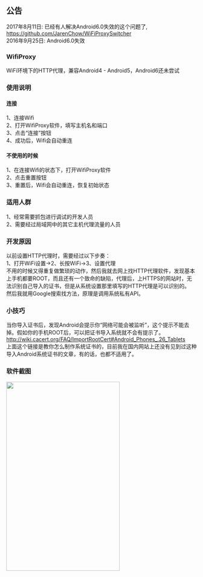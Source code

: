 ## 公告
2017年8月11日: 已经有人解决Android6.0失效的这个问题了, https://github.com/JarenChow/WiFiProxySwitcher<br>
2016年9月25日: Android6.0失效

### WifiProxy
WiFi环境下的HTTP代理，兼容Android4 - Android5，Android6还未尝试

### 使用说明
#### 连接
1、连接Wifi<br>
2、打开WifiProxy软件，填写主机名和端口<br>
3、点击“连接”按钮<br>
4、成功后，Wifi会自动重连

#### 不使用的时候
1、在连接Wifi的状态下，打开WifiProxy软件<br>
2、点击重置按钮<br>
3、重置后，Wifi会自动重连，恢复初始状态

### 适用人群
1、经常需要抓包进行调试的开发人员<br>
2、需要经过局域网中的其它主机代理流量的人员

### 开发原因
以前设置HTTP代理时，需要经过以下步奏：<br>
1、打开WiFi设置->2、长按WiFi->3、设置代理<br>
不用的时候又得重复做繁琐的动作，然后我就去网上找HTTP代理软件，发现基本上手机都要ROOT，而且还有一个致命的缺陷，代理后，上HTTPS的网站时，无法识别自己导入的证书，但是从系统设置那里填写的HTTP代理是可以识别的。<br>
然后我就用Google搜索找方法，原理是调用系统私有API。<br>

### 小技巧
当你导入证书后，发现Android会提示你“网络可能会被监听”，这个提示不能去掉。假如你的手机ROOT后，可以把证书导入系统就不会有提示了。<br>
http://wiki.cacert.org/FAQ/ImportRootCert#Android_Phones_.26_Tablets<br>
上面这个链接是教你怎么制作系统证书的，目前我在国内网站上还没有见到过这种导入Android系统证书的文章，有的话，也都不适用了。

### 软件截图
<img src="https://raw.githubusercontent.com/abcmmee/WifiProxy/master/picture/1.png" width="300" height="500">

